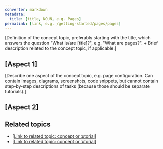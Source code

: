 ```yaml
---
converter: markdown
metadata:
  title: [title, NOUN, e.g. Pages]
permalink: [link, e.g. /getting-started/pages/pages]
---
```


[Definition of the concept topic, preferably starting with the title, which answers the question "What is/are [title]?", e.g. "What are pages?". + Brief description related to the concept topic, if applicable.]

## [Aspect 1]

[Describe one aspect of the concept topic, e.g. page configuration. Can contain images, diagrams, screenshots, code snippets, but cannot contain step-by-step descriptions of tasks (because those should be separate tutorials).]

## [Aspect 2]

## Related topics

* [[Link to related topic: concept or tutorial]()]
* [[Link to related topic: concept or tutorial]()]
